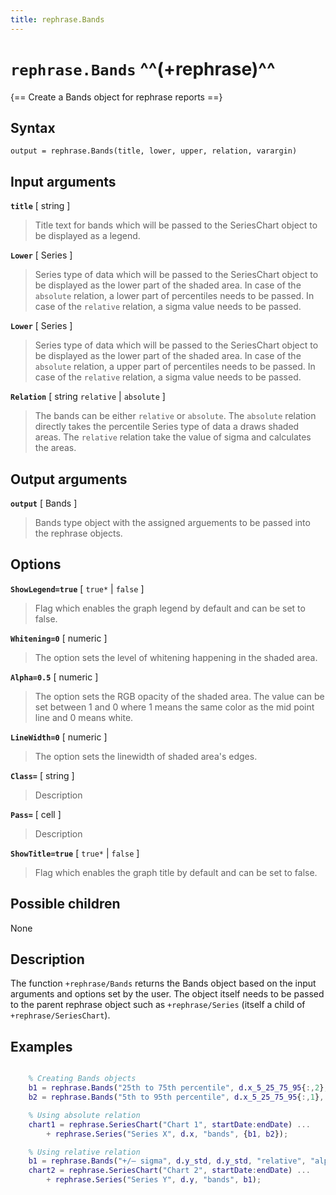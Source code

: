 ```yaml
---
title: rephrase.Bands
---
```


# `rephrase.Bands` ^^(+rephrase)^^

{== Create a Bands object for rephrase reports ==}


## Syntax 

    output = rephrase.Bands(title, lower, upper, relation, varargin)


## Input arguments 

__`title`__ [ string ]
> 
> Title text for bands which will be passed to the SeriesChart
> object to be displayed as a legend.
> 

__`Lower`__ [ Series ]
> 
> Series type of data which will be passed to the SeriesChart
> object to be displayed as the lower part of the shaded area.
> In case of the `absolute` relation, a lower part of
> percentiles needs to be passed. In case of the `relative`
> relation, a sigma value needs to be passed.
> 

__`Lower`__ [ Series ]
> 
> Series type of data which will be passed to the SeriesChart
> object to be displayed as the lower part of the shaded area.
> In case of the `absolute` relation, a upper part of
> percentiles needs to be passed. In case of the `relative`
> relation, a sigma value needs to be passed.
> 

__`Relation`__ [ string `relative` | `absolute` ]
> 
> The bands can be either `relative` or `absolute`. The
> `absolute` relation directly takes the percentile Series type
> of data a draws shaded areas. The `relative` relation take the
> value of sigma and calculates the areas.
> 

## Output arguments 

__`output`__ [ Bands ]
> 
> Bands type object with the assigned arguements to be passed
> into the rephrase objects.
> 

## Options 

__`ShowLegend=true`__ [ `true*` | `false` ]
> 
> Flag which enables the graph legend by default and can be set
> to false.
> 

__`Whitening=0`__ [ numeric ]
> 
> The option sets the level of whitening happening in the
> shaded area.
> 

__`Alpha=0.5`__ [ numeric ]
> 
> The option sets the RGB opacity of the shaded area. The
> value can be set between 1 and 0 where 1 means the same color
> as the mid point line and 0 means white.
> 

__`LineWidth=0`__ [ numeric ]
> 
> The option sets the linewidth of shaded area's edges.
> 

__`Class=`__ [ string ]
> 
> Description
> 

__`Pass=`__ [ cell ]
> 
> Description
> 

__`ShowTitle=true`__ [ `true*` | `false` ]
> 
> Flag which enables the graph title by default and can be set
> to false.
> 

## Possible children

None

## Description 

The function `+rephrase/Bands` returns the Bands object based on the input arguments and options set by the user. The object itself needs to be passed to the parent rephrase object such as `+rephrase/Series` (itself a child of `+rephrase/SeriesChart`).

## Examples

```matlab

    % Creating Bands objects
    b1 = rephrase.Bands("25th to 75th percentile", d.x_5_25_75_95{:,2}, d.x_5_25_75_95{:,3}, "absolute", "alpha", 0.50);
    b2 = rephrase.Bands("5th to 95th percentile", d.x_5_25_75_95{:,1}, d.x_5_25_75_95{:,4}, "absolute", "alpha", 0.30);

    % Using absolute relation
    chart1 = rephrase.SeriesChart("Chart 1", startDate:endDate) ...
        + rephrase.Series("Series X", d.x, "bands", {b1, b2});

    % Using relative relation
    b1 = rephrase.Bands("+/– sigma", d.y_std, d.y_std, "relative", "alpha", 0.30);
    chart2 = rephrase.SeriesChart("Chart 2", startDate:endDate) ...
        + rephrase.Series("Series Y", d.y, "bands", b1);

```
